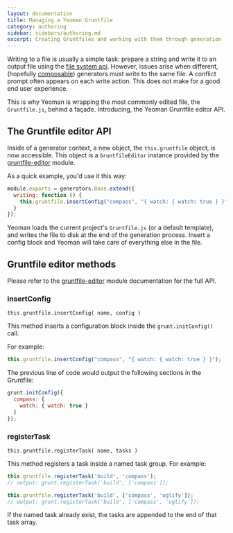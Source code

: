 ```yaml
---
layout: documentation
title: Managing a Yeoman Gruntfile
category: authoring
sidebar: sidebars/authoring.md
excerpt: Creating Gruntfiles and working with them through generation
---
```


Writing to a file is usually a simple task: prepare a string and write it to an output file using the [file system api](/authoring/file-system.html). However, issues arise when different, (hopefully [composable](/authoring/composability.html)) generators must write to the same file. A conflict prompt often appears on each write action. This does not make for a good end user experience.

This is why Yeoman is wrapping the most commonly edited file, the `Gruntfile.js`, behind a façade. Introducing, the Yeoman Gruntfile editor API.

## The Gruntfile editor API

Inside of a generator context, a new object, the `this.gruntfile` object, is now accessible. This object is a `GruntfileEditor` instance provided by the [gruntfile-editor](https://github.com/SBoudrias/gruntfile-editor) module.

As a quick example, you'd use it this way:

```javascript
module.exports = generators.Base.extend({
  writing: function () {
    this.gruntfile.insertConfig("compass", "{ watch: { watch: true } }");
  }
});
```

Yeoman loads the current project's `Gruntfile.js` (or a default template), and writes the file to disk at the end of the generation process. Insert a config block and Yeoman will take care of everything else in the file.

## Gruntfile editor methods

Please refer to the [gruntfile-editor](https://github.com/SBoudrias/gruntfile-editor) module documentation for the full API.

### insertConfig

`this.gruntfile.insertConfig( name, config )`

This method inserts a configuration block inside the `grunt.initConfig()` call.

For example:

```javascript
this.gruntfile.insertConfig("compass", "{ watch: { watch: true } }");
```

The previous line of code would output the following sections in the Gruntfile:

```javascript
grunt.initConfig({
  compass: {
    watch: { watch: true }
  }
});
```

### registerTask

`this.gruntfile.registerTask( name, tasks )`

This method registers a task inside a named task group. For example:

```javascript
this.gruntfile.registerTask('build', 'compass');
// output: grunt.registerTask('build', ['compass']);

this.gruntfile.registerTask('build', ['compass', 'uglify']);
// output: grunt.registerTask('build', ['compass', 'uglify']);
```

If the named task already exist, the tasks are appended to the end of that task array.
